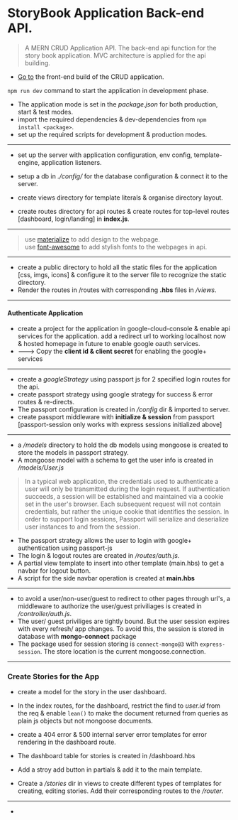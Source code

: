 # StoryBook Application Back-end API.

> A MERN CRUD Application API.
> The back-end api function for the story book application.
> MVC architecture is applied for the api building.

- [Go to](https://github.com/taurusilver7/fresh-pages-client) the front-end build of the CRUD application.

`npm run dev` command to start the application in development phase.

- The application mode is set in the _package.json_ for both production, start & test modes.
  <br />
- import the required dependencies & dev-dependencies from `npm install <package>`.
  <br />
- set up the required scripts for development & production modes.

---

- set up the server with application configuration, env config, template-engine, application listeners.
- setup a db in _./config/_ for the database configuration & connect it to the server.

- create views directory for template literals & organise directory layout.

- create routes directory for api routes & create routes for top-level routes [dashboard, login/landing] in **index.js**.

---

> use [materialize](https://materializecss.com/getting-started.html) to add design to the webpage.
> <br />
> use [font-awesome](https://cdnjs.com/libraries/font-awesome) to add stylish fonts to the webpages in api.

---

- create a public directory to hold all the static files for the application [css, imgs, icons] & configure it to the server file to recognize the static directory.
- Render the routes in /routes with corresponding **.hbs** files in _/views_.

---

#### Authenticate Application

- create a project for the application in google-cloud-console & enable api services for the application. add a redirect url to working localhost now & hosted homepage in future to enable google oauth services.
- ---> Copy the **client id & client secret** for enabling the google+ services

---

- create a _googleStrategy_ using passport js for 2 specified login routes for the api.
- create passport strategy using google strategy for success & error routes & re-directs.
- The passport configuration is created in _/config_ dir & imported to server.
- create passport middleware with **initialize & session** from passport [passport-session only works with express sessions initialized above]

---

- a _/models_ directory to hold the db models using mongoose is created to store the models in passport strategy.
- A mongoose model with a schema to get the user info is created in _/models/User.js_

> In a typical web application, the credentials used to authenticate a user will only be transmitted during the login request. If authentication succeeds, a session will be established and maintained via a cookie set in the user's browser.
> Each subsequent request will not contain credentials, but rather the unique cookie that identifies the session. In order to support login sessions, Passport will serialize and deserialize user instances to and from the session.

- The passport strategy allows the user to login with google+ authentication using passport-js
- The login & logout routes are created in _/routes/auth.js_.
- A partial view template to insert into other template (main.hbs) to get a navbar for logout button.
- A script for the side navbar operation is created at **main.hbs**

---

- to avoid a user/non-user/guest to redirect to other pages through url's, a middleware to authorize the user/guest priviliages is created in _/controller/auth.js_.
- The user/ guest priviliges are tightly bound. But the user session expires with every refresh/ app changes. To avoid this, the session is stored in database with **mongo-connect** package
- The package used for session storing is `connect-mongo@3` with `express-session`. The store location is the current mongoose.connection.

---

### Create Stories for the App

- create a model for the story in the user dashboard.
- In the index routes, for the dashboard, restrict the find to _user.id_ from the req & enable `lean()` to make the document returned from queries as plain js objects but not mongoose documents.

- create a 404 error & 500 internal server error templates for error rendering in the dashboard route.
- The dashboard table for stories is created in /dashboard.hbs
- Add a stroy add button in partials & add it to the main template.
- Create a _/stories_ dir in views to create different types of templates for creating, editing stories. Add their corresponding routes to the _/router_.

---

-
